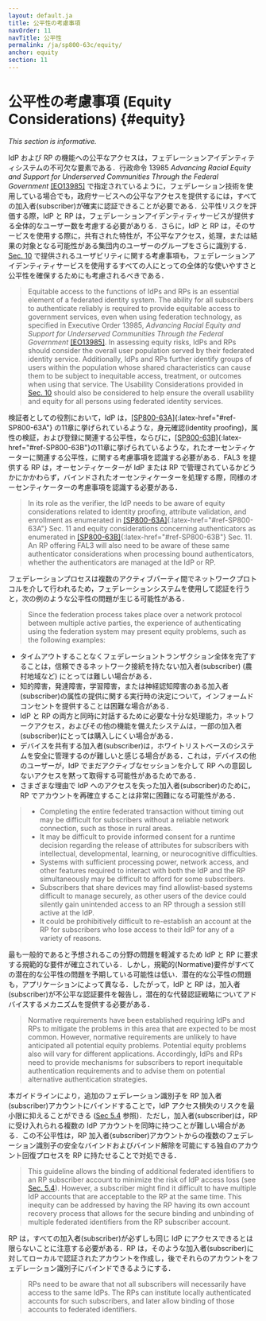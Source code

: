 ```yaml
---
layout: default.ja
title: 公平性の考慮事項
navOrder: 11
navTitle: 公平性
permalink: /ja/sp800-63c/equity/
anchor: equity
section: 11
---
```


# 公平性の考慮事項 (Equity Considerations) {#equity}

_This section is informative._

IdP および RP の機能への公平なアクセスは，フェデレーションアイデンティティシステムの不可欠な要素である．行政命令 13985 _Advancing Racial Equity and Support for Underserved Communities Through the Federal Government_ [[EO13985]](references.ja.md#ref-EO13985) で指定されているように，フェデレーション技術を使用している場合でも，政府サービスへの公平なアクセスを提供するには，すべての加入者(subscriber)が確実に認証できることが必要である．公平性リスクを評価する際，IdP と RP は，フェデレーションアイデンティティサービスが提供する全体的なユーザー数を考慮する必要がありる．さらに，IdP と RP は，そのサービスを使用する際に，共有された特性が，不公平なアクセス，処理，または結果の対象となる可能性がある集団内のユーザーのグループをさらに識別する． [Sec. 10](../sec10_usability.ja.md#usability) で提供されるユーザビリティに関する考慮事項も，フェデレーションアイデンティティサービスを使用するすべての人にとっての全体的な使いやすさと公平性を確保するためにも考慮されるべきである．

> Equitable access to the functions of IdPs and RPs is an essential element of a federated identity system. The ability for all subscribers to authenticate reliably is required to provide equitable access to government services, even when using federation technology, as specified in Executive Order 13985, _Advancing Racial Equity and Support for Underserved Communities Through the Federal Government_ [[EO13985]](references.ja.md#ref-EO13985). In assessing equity risks, IdPs and RPs should consider the overall user population served by their federated identity service. Additionally, IdPs and RPs further identify groups of users within the population whose shared characteristics can cause them to be subject to inequitable access, treatment, or outcomes when using that service. The Usability Considerations provided in [Sec. 10](../sec10_usability.ja.md#usability) should also be considered to help ensure the overall usability and equity for all persons using federated identity services.

検証者としての役割において，IdP は，[[SP800-63A]](../_sp800-63a/sec11_equity.ja.md#sec11){:latex-href="#ref-SP800-63A"} の11章に挙げられているような，身元確認(identity proofing)，属性の検証，および登録に関連する公平性，ならびに，[[SP800-63B]](../_sp800-63b/sec11_equity.ja.md#sec11){:latex-href="#ref-SP800-63B"}の11章に挙げられているような，れたオーセンティケーターに関連する公平性，に関する考慮事項を認識する必要がある．FAL3 を提供する RP は，オーセンティケーターが IdP または RP で管理されているかどうかにかかわらず，バインドされたオーセンティケーターを処理する際，同様のオーセンティケーターの考慮事項を認識する必要がある．

> In its role as the verifier, the IdP needs to be aware of equity considerations related to identity proofing, attribute validation, and enrollment as enumerated in [[SP800-63A]](../_sp800-63a/sec11_equity.ja.md#sec11){:latex-href="#ref-SP800-63A"} Sec. 11 and equity considerations concerning authenticators as enumerated in [[SP800-63B]](../_sp800-63b/sec11_equity.ja.md#sec11){:latex-href="#ref-SP800-63B"} Sec. 11. An RP offering FAL3 will also need to be aware of these same authenticator considerations when processing bound authenticators, whether the authenticators are managed at the IdP or RP.


フェデレーションプロセスは複数のアクティブパーティ間でネットワークプロトコルを介して行われるため，フェデレーションシステムを使用して認証を行うと，次の例のような公平性の問題が生じる可能性がある．

> Since the federation process takes place over a network protocol between multiple active parties, the experience of authenticating using the federation system may present equity problems, such as the following examples:

* タイムアウトすることなくフェデレーショントランザクション全体を完了することは，信頼できるネットワーク接続を持たない加入者(subscriber) (農村地域など) にとっては難しい場合がある．
* 知的障害，発達障害，学習障害，または神経認知障害のある加入者(subscriber)の属性の提供に関する実行時の決定について，インフォームドコンセントを提供することは困難な場合がある．
* IdP と RP の両方と同時に対話するために必要な十分な処理能力，ネットワークアクセス，およびその他の機能を備えたシステムは，一部の加入者(subscriber)にとっては購入しにくい場合がある．
* デバイスを共有する加入者(subscriber)は，ホワイトリストベースのシステムを安全に管理するのが難しいと感じる場合がある．これは，デバイスの他のユーザーが，IdP でまだアクティブなセッションを介して RP への意図しないアクセスを黙って取得する可能性があるためである．
* さまざまな理由で IdP へのアクセスを失った加入者(subscriber)のために，RP でアカウントを再確立することは非常に困難になる可能性がある．

> * Completing the entire federated transaction without timing out may be difficult for subscribers without a reliable network connection, such as those in rural areas.
> * It may be difficult to provide informed consent for a runtime decision regarding the release of attributes for subscribers with intellectual, developmental, learning, or neurocognitive difficulties.
> * Systems with sufficient processing power, network access, and other features required to interact with both the IdP and the RP simultaneously may be difficult to afford for some subscribers.
> * Subscribers that share devices may find allowlist-based systems difficult to manage securely, as other users of the device could silently gain unintended access to an RP through a session still active at the IdP.
> * It could be prohibitively difficult to re-establish an account at the RP for subscribers who lose access to their IdP for any of a variety of reasons.

最も一般的であると予想されるこの分野の問題を軽減するため IdP と RP に要求する規範的な要件が確立されている．しかし，規範的(Normative)要件がすべての潜在的な公平性の問題を予期している可能性は低い．潜在的な公平性の問題も，アプリケーションによって異なる．したがって，IdP と RP は，加入者(subscriber)が不公平な認証要件を報告し，潜在的な代替認証戦略についてアドバイスするメカニズムを提供する必要がある．

> Normative requirements have been established requiring IdPs and RPs to mitigate the problems in this area that are expected to be most common. However, normative requirements are unlikely to have anticipated all potential equity problems. Potential equity problems also will vary for different applications. Accordingly, IdPs and RPs need to provide mechanisms for subscribers to report inequitable authentication requirements and to advise them on potential alternative authentication strategies.

本ガイドラインにより，追加のフェデレーション識別子を RP 加入者(subscriber)アカウントにバインドすることで，IdP アクセス損失のリスクを最小限に抑えることができる ([Sec 5.4](sec5_federation.ja.md#rp-account) 参照)．ただし，加入者(subscriber)は，RP に受け入れられる複数の IdP アカウントを同時に持つことが難しい場合がある．この不公平性は，RP 加入者(subscriber)アカウントからの複数のフェデレーション識別子の安全なバインドおよびバインド解除を可能にする独自のアカウント回復プロセスを RP に持たせることで対処できる．

> This guideline allows the binding of additional federated identifiers to an RP subscriber account to minimize the risk of IdP access loss (see [Sec. 5.4](sec5_federation.ja.md#rp-account)). However, a subscriber might find it difficult to have multiple IdP accounts that are acceptable to the RP at the same time. This inequity can be addressed by having the RP having its own account recovery process that allows for the secure binding and unbinding of multiple federated identifiers from the RP subscriber account.

RP は，すべての加入者(subscriber)が必ずしも同じ IdP にアクセスできるとは限らないことに注意する必要がある．RP は，そのような加入者(subscriber)に対してローカルで認証されたアカウントを作成し，後でそれらのアカウントをフェデレーション識別子にバインドできるようにする．

> RPs need to be aware that not all subscribers will necessarily have access to the same IdPs. The RPs can institute locally authenticated accounts for such subscribers, and later allow binding of those accounts to federated identifiers.
